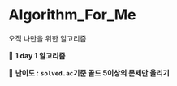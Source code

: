 # Algorithm_For_Me
오직 나만을 위한 알고리즘

:apple:​ **1 day 1 알고리즘**


:apple:​ **난이도 : `solved.ac`기준 골드 5이상의 문제만 올리기**
